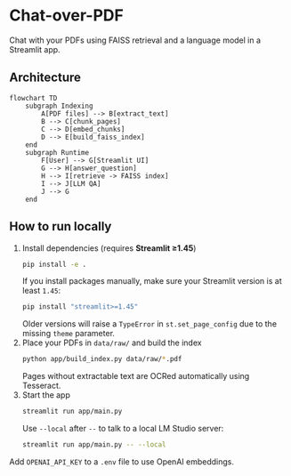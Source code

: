 # Chat-over-PDF

Chat with your PDFs using FAISS retrieval and a language model in a Streamlit app.

## Architecture

```mermaid
flowchart TD
    subgraph Indexing
        A[PDF files] --> B[extract_text]
        B --> C[chunk_pages]
        C --> D[embed_chunks]
        D --> E[build_faiss_index]
    end
    subgraph Runtime
        F[User] --> G[Streamlit UI]
        G --> H[answer_question]
        H --> I[retrieve -> FAISS index]
        I --> J[LLM QA]
        J --> G
    end
```

## How to run locally

1. Install dependencies (requires **Streamlit ≥1.45**)
   ```bash
   pip install -e .
   ```
   If you install packages manually, make sure your Streamlit version is at
   least `1.45`:
   ```bash
   pip install "streamlit>=1.45"
   ```
   Older versions will raise a `TypeError` in `st.set_page_config` due to the
   missing `theme` parameter.
2. Place your PDFs in `data/raw/` and build the index
   ```bash
   python app/build_index.py data/raw/*.pdf
   ```
   Pages without extractable text are OCRed automatically using Tesseract.
3. Start the app
   ```bash
   streamlit run app/main.py
   ```
   Use `--local` after `--` to talk to a local LM Studio server:
   ```bash
   streamlit run app/main.py -- --local
   ```

Add `OPENAI_API_KEY` to a `.env` file to use OpenAI embeddings.
